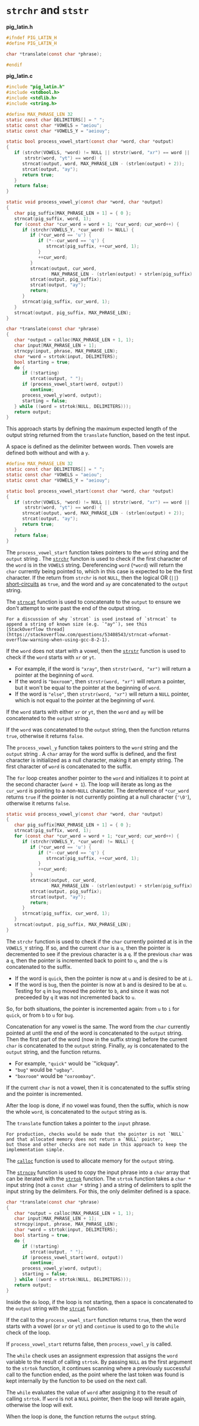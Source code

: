 # `strchr` and `ststr`

**pig_latin.h**

```c
#ifndef PIG_LATIN_H
#define PIG_LATIN_H

char *translate(const char *phrase);

#endif
```

**pig_latin.c**

```c
#include "pig_latin.h"
#include <stdbool.h>
#include <stdlib.h>
#include <string.h>

#define MAX_PHRASE_LEN 32
static const char DELIMITERS[] = " ";
static const char *VOWELS = "aeiou";
static const char *VOWELS_Y = "aeiouy";

static bool process_vowel_start(const char *word, char *output)
{
   if (strchr(VOWELS, *word) != NULL || strstr(word, "xr") == word ||
       strstr(word, "yt") == word) {
      strncat(output, word, MAX_PHRASE_LEN - (strlen(output) + 2));
      strcat(output, "ay");
      return true;
   }
   return false;
}

static void process_vowel_y(const char *word, char *output)
{
   char pig_suffix[MAX_PHRASE_LEN + 1] = { 0 };
   strncat(pig_suffix, word, 1);
   for (const char *cur_word = word + 1; *cur_word; cur_word++) {
      if (strchr(VOWELS_Y, *cur_word) != NULL) {
         if (*cur_word == 'u') {
            if (*--cur_word == 'q') {
               strncat(pig_suffix, ++cur_word, 1);
            }
            ++cur_word;
         }
         strncat(output, cur_word,
                 MAX_PHRASE_LEN - (strlen(output) + strlen(pig_suffix) + 2));
         strcat(output, pig_suffix);
         strcat(output, "ay");
         return;
      }
      strncat(pig_suffix, cur_word, 1);
   }
   strncat(output, pig_suffix, MAX_PHRASE_LEN);
}

char *translate(const char *phrase)
{
   char *output = calloc(MAX_PHRASE_LEN + 1, 1);
   char input[MAX_PHRASE_LEN + 1];
   strncpy(input, phrase, MAX_PHRASE_LEN);
   char *word = strtok(input, DELIMITERS);
   bool starting = true;
   do {
      if (!starting)
         strcat(output, " ");
      if (process_vowel_start(word, output))
         continue;
      process_vowel_y(word, output);
      starting = false;
   } while ((word = strtok(NULL, DELIMITERS)));
   return output;
}
```

This approach starts by defining the maximum expected length of the output string returned from the `translate` function, based on the test input.

A space is defined as the delimiter between words.
Then vowels are defined both without and with a `y`.

```c
#define MAX_PHRASE_LEN 32
static const char DELIMITERS[] = " ";
static const char *VOWELS = "aeiou";
static const char *VOWELS_Y = "aeiouy";

static bool process_vowel_start(const char *word, char *output)
{
   if (strchr(VOWELS, *word) != NULL || strstr(word, "xr") == word ||
       strstr(word, "yt") == word) {
      strncat(output, word, MAX_PHRASE_LEN - (strlen(output) + 2));
      strcat(output, "ay");
      return true;
   }
   return false;
}
```

The `process_vowel_start` function takes pointers to the `word` string and the `output` string .
The [`strchr`][strchr] functon is used to check if the first character of the `word` is in the `VOWELS` string.
Dereferencing `word` (`*word`) will return the `char` currently being pointed to, which in this case is expected to be the first character.
If the return from `strchr` is not `NULL`, then the logical OR (`||`) [short-circuits][short-circuit] as `true`, and the word and `ay` are concatenated
to the `output` string.

The [`strncat`][strncat] function is used to concatenate to the `output` to ensure we don't attempt to write past the end of the output string.

```exercism/note
For a discussion of why `strcat` is used instead of `strncat` to append a string of known size (e.g. `"ay"`), see this
[StackOverflow thread](https://stackoverflow.com/questions/53408543/strncat-wformat-overflow-warning-when-using-gcc-8-2-1).
```

If the `word` does not start with a vowel, then the [`strstr`][strstr] function is used to check if the `word` starts with `xr` or `yt`.

- For example, if the word is `"xray"`, then `strstr(word, "xr")` will return a pointer at the beginning of `word`.
- If the word is `"boxroom"`, then `strstr(word, "xr")` will return a pointer, but it won't be equal to the pointer at the beginning of `word`.
- If the word is `"else"`, then `strstr(word, "xr")` will return a `NULL` pointer, which is not equal to the pointer at the beginning of `word`.

If the `word` starts with either `xr` or `yt`, then the `word` and `ay` will be concatenated to the `output` string.

If the `word` was concatenated to the `output` string, then the function returns `true`, otherwise it returns `false`.

The `process_vowel_y` function takes pointers to the `word` string and the `output` string .
A `char` array for the word suffix is defined, and the first character is initialized as a null character,
making it an empty string.
The first character of `word` is concatenated to the suffix.

The `for` loop creates another pointer to the `word` and initializes it to point at the second character (`word + 1`).
The loop will iterate as long as the `cur_word` is pointing to a non-`NULL` character.
The dereference of `*cur_word` returns `true` if the pointer is not currently pointing at a null character (`'\0'`), otherwise it returns `false`.

```c
static void process_vowel_y(const char *word, char *output)
{
   char pig_suffix[MAX_PHRASE_LEN + 1] = { 0 };
   strncat(pig_suffix, word, 1);
   for (const char *cur_word = word + 1; *cur_word; cur_word++) {
      if (strchr(VOWELS_Y, *cur_word) != NULL) {
         if (*cur_word == 'u') {
            if (*--cur_word == 'q') {
               strncat(pig_suffix, ++cur_word, 1);
            }
            ++cur_word;
         }
         strncat(output, cur_word,
                 MAX_PHRASE_LEN - (strlen(output) + strlen(pig_suffix) + 2));
         strcat(output, pig_suffix);
         strcat(output, "ay");
         return;
      }
      strncat(pig_suffix, cur_word, 1);
   }
   strncat(output, pig_suffix, MAX_PHRASE_LEN);
}
```

The `strchr` function is used to check if the `char` currently pointed at is in the `VOWELS_Y` string.
If so, and the current `char` is a `u`, then the pointer is decremented to see if the previous character is a `q`.
If the previous `char` was a `q`, then the pointer is incremented back to point to `u`, and the `u` is concatenated to the suffix.

- If the word is `quick`, then the pointer is now at `u` and is desired to be at `i`.
- If the word is `bug`, then the pointer is now at `b` and is desired to be at `u`.
Testing for `q` in `bug` moved the pointer to `b`, and since it was not preceeded by `q` it was not incremented back to `u`.

So, for both situations, the pointer is incremented again: from `u` to `i` for `quick`, or from `b` to `u` for `bug`.

Concatenation for any vowel is the same.
The word from the `char` currently pointed at until the end of the word is concatenated to the `output` string.
Then the first part of the word (now in the suffix string) before the current `char` is concatenated to the `output` string.
Finally, `ay` is concatenated to the `output` string, and the function returns.

- For example, `"quick"` would be `"ickquay".
- `"bug"` would be `"ugbay"`.
- `"boxroom"` would be `"oxroombay"`.

If the current `char` is not a vowel, then it is concatenated to the suffix string and the pointer is incremented.

After the loop is done, if no vowel was found, then the suffix, which is now the whole `word`, is concatenated to the `output` string as is.

The `translate` function takes a pointer to the `input` phrase.

```exercism/note
For production, checks would be made that the pointer is not `NULL` and that allocated memory does not return a `NULL` pointer,
but those and other checks are not made in this approach to keep the implementation simple.
```

The [`calloc`][calloc] function is used to allocate memory for the `output` string.

The [`strncpy`][strncpy] function is used to copy the input phrase into a `char` array that can be iterated with the [`strtok`][strtok] function.
The `strtok` function takes a `char *` input string (not a `const char *` string ) and a string of delimiters to split the input string by the delimiters.
For this, the only delimiter defined is a space.

```c
char *translate(const char *phrase)
{
   char *output = calloc(MAX_PHRASE_LEN + 1, 1);
   char input[MAX_PHRASE_LEN + 1];
   strncpy(input, phrase, MAX_PHRASE_LEN);
   char *word = strtok(input, DELIMITERS);
   bool starting = true;
   do {
      if (!starting)
         strcat(output, " ");
      if (process_vowel_start(word, output))
         continue;
      process_vowel_y(word, output);
      starting = false;
   } while ((word = strtok(NULL, DELIMITERS)));
   return output;
}
```

Inside the `do` loop, if the loop is not starting, then a space is concatenated to the `output` string with the [`strcat`][strcat] function.

If the call to the `process_vowel_start` function returns `true`, then the word starts with a vowel (or `xr` or `yt`) and `continue` is used
to go to the `while` check of the loop.

If `process_vowel_start` returns false, then `process_vowel_y` is called.

The `while` check uses an assignment expression that assigns the `word` variable to the result of calling `strtok`.
By passing `NULL` as the first argument to the `strtok` function, it continues scanning where a previously successful call to the function ended,
as the point where the last token was found is kept internally by the function to be used on the next call.

The `while` evaluates the value of `word` after assigning it to the result of calling `strtok`.
If `word` is not a `NULL` pointer, then the loop will iterate again, otherwise the loop will exit.

When the loop is done, the function returns the `output` string.

[strchr]: https://cplusplus.com/reference/cstring/strchr/
[strstr]: https://cplusplus.com/reference/cstring/strstr/
[short-circuit]: https://www.geeksforgeeks.org/short-circuit-evaluation-in-programming/
[strncat]: https://cplusplus.com/reference/cstring/strncat/
[calloc]: https://cplusplus.com/reference/cstdlib/calloc/
[strncpy]: https://cplusplus.com/reference/cstring/strncpy/
[strtok]: https://cplusplus.com/reference/cstring/strtok/
[strcat]: https://cplusplus.com/reference/cstring/strcat/
